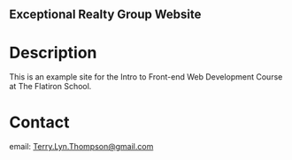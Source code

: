 Exceptional Realty Group Website
---

# Description 

This is an example site for the Intro to Front-end Web Development
Course at The Flatiron School. 

# Contact

email: Terry.Lyn.Thompson@gmail.com